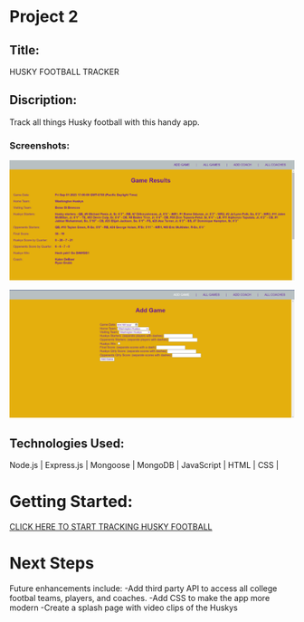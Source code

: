 # Project 2

## Title:
HUSKY FOOTBALL TRACKER

## Discription:
Track all things Husky football with this handy app.

### Screenshots:
![Game Results Page](image.png)

![Add Game Page](image-1.png)

## Technologies Used:
Node.js |
Express.js |
Mongoose |
MongoDB |
JavaScript |
HTML |
CSS |

# Getting Started:
[CLICK HERE TO START TRACKING HUSKY FOOTBALL](https://husky-football-tracker-581367b551a5.herokuapp.com/games)

# Next Steps
Future enhancements include: 
-Add third party API to access all college footbal teams,   players, and coaches.
-Add CSS to make the app more modern
-Create a splash page with video clips of the Huskys